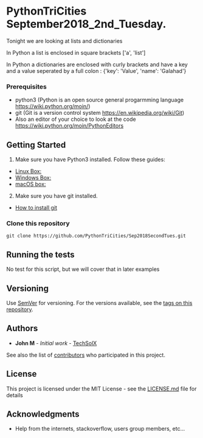 # PythonTriCities September2018_2nd_Tuesday.

Tonight we are looking at lists and dictionaries

In Python a list is enclosed in square brackets
['a', 'list']

In Python a dictionaries are enclosed with curly brackets and have
a key and a value seperated by a full colon :
{'key': 'Value', 'name': 'Galahad'}

### Prerequisites

* python3 (Python is an open source general progarmming language https://wiki.python.org/moin/)
* git (Git is a version control system https://en.wikipedia.org/wiki/Git)
* Also an editor of your choice to look at the code https://wiki.python.org/moin/PythonEditors

## Getting Started

1. Make sure you have Python3 installed.  Follow these guides:
  * [Linux Box:](https://docs.python.org/3/using/unix.html)
  * [Windows Box:](https://docs.python.org/3/using/windows.html)
  * [macOS box:](http://docs.python-guide.org/en/latest/starting/install3/osx/)
  
2. Make sure you have git installed.
  * [How to install git](https://git-scm.com/book/en/v2/Getting-Started-Installing-Git)
  
### Clone this repository

```
git clone https://github.com/PythonTriCities/Sep2018SecondTues.git
```

## Running the tests

No test for this script, but we will cover that in later examples

## Versioning

Use [SemVer](http://semver.org/) for versioning. For the versions available, see the [tags on this repository](https://github.com/PythonTriCities/Sep2018SecondTues.git/tags).

## Authors

* **John M** - *Initial work* - [TechSolX](https://github.com/techsolx)

See also the list of [contributors](https://github.com/PythonTriCities/Sep2018SecondTues/graphs/contributors) who participated in this project.

## License

This project is licensed under the MIT License - see the [LICENSE.md](LICENSE.md) file for details

## Acknowledgments

* Help from the internets, stackoverflow, users group members, etc...

